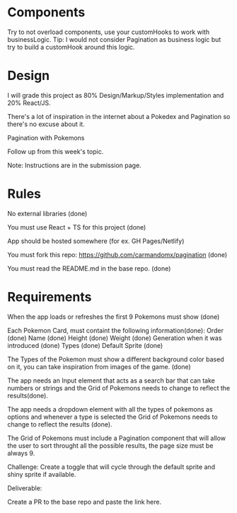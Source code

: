 # Components

Try to not overload components, use your customHooks to work with businessLogic.
Tip: I would not consider Pagination as business logic but try to build a customHook around this logic.

# Design

I will grade this project as 80% Design/Markup/Styles implementation and 20% React/JS.

There's a lot of inspiration in the internet about a Pokedex and Pagination so there's no excuse about it.

Pagination with Pokemons

Follow up from this week's topic.

Note: Instructions are in the submission page.


# Rules

No external libraries (done)

You must use React + TS for this project (done)

App should be hosted somewhere (for ex. GH Pages/Netlify)

You must fork this repo: https://github.com/carmandomx/pagination (done)

You must read the README.md in the base repo. (done)

# Requirements

When the app loads or refreshes the first 9 Pokemons must show (done)

Each Pokemon Card, must containt the following information(done):
    Order (done)
    Name (done)
    Height (done)
    Weight (done)
    Generation when it was introduced (done)
    Types (done)
    Default Sprite (done)

The Types of the Pokemon must show a different background color based on it, you can take inspiration from images of the game. (done)

The app needs an Input element that acts as a search bar that can take numbers or strings and the Grid of Pokemons needs to change to reflect the results(done).

The app needs a dropdown element with all the types of pokemons as options and whenever a type is selected the Grid of Pokemons needs to change to reflect the results (done).

The Grid of Pokemons must include a Pagination component that will allow the user to sort throught all the possible results, the page size must be always 9.

Challenge: Create a toggle that will cycle through the default sprite and shiny sprite if available.

Deliverable:

Create a PR to the base repo and paste the link here.